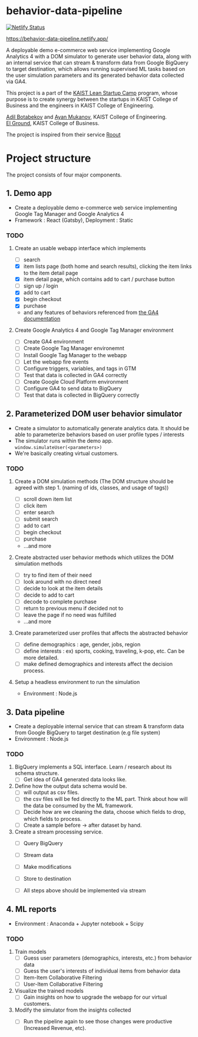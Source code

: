 # behavior-data-pipeline
[![Netlify Status](https://api.netlify.com/api/v1/badges/c77a7916-6610-4ec9-a35d-e398deedba56/deploy-status)](https://app.netlify.com/sites/behavior-data-pipeline/deploys)

https://behavior-data-pipeline.netlify.app/

A deployable demo e-commerce web service implementing Google Analytics 4 with a DOM simulator to generate user behavior data, along with an internal service that can stream &amp; transform data from Google BigQuery to target destination, which allows running supervised ML tasks based on the user simulation parameters and its generated behavior data collected via GA4.

This project is a part of the [KAIST Lean Startup Camp](https://kcbstartup.kaist.ac.kr/sub0307) program, whose purpose is to create synergy between the startups in KAIST College of Business and the engineers in KAIST College of Engineering.

[Adil Botabekov](https://github.com/adilb99) and [Ayan Mukanov](https://github.com/mukanov8), KAIST College of Engineering.  
[El Ground](https://www.elground.com/), KAIST College of Business.  

The project is inspired from their service [Roout](https://roout.co.kr)


# Project structure
The project consists of four major components.

## 1. Demo app
- Create a deployable demo e-commerce web service implementing Google Tag Manager and Google Analytics 4
- Framework : React (Gatsby), Deployment : Static

### TODO 
1. Create an usable webapp interface which implements
    - [ ] search
    - [x] item lists page (both home and search results), clicking the item links to the item detail page
    - [x] item detail page, which contains add to cart / purchase button
    - [ ] sign up / login
    - [x] add to cart
    - [x] begin checkout
    - [x] purchase
    - and any features of behaviors referenced from [the GA4 documentation](https://support.google.com/analytics/answer/9268036?hl=en&ref_topic=9756175)

2. Create Google Analytics 4 and Google Tag Manager environment
    - [ ] Create GA4 environment
    - [ ] Create Google Tag Manager environemnt
    - [ ] Install Google Tag Manager to the webapp
    - [ ] Let the webapp fire events
    - [ ] Configure triggers, variables, and tags in GTM
    - [ ] Test that data is collected in GA4 correctly
    - [ ] Create Google Cloud Platform environment
    - [ ] Configure GA4 to send data to BigQuery
    - [ ] Test that data is collected in BigQuery correctly

## 2. Parameterized DOM user behavior simulator 
- Create a simulator to automatically generate analytics data. It should be able to parameterize behaviors based on user profile types / interests
- The simulator runs within the demo app. ```window.simulateUser(<parameters>)```
- We're basically creating virtual customers.

### TODO
1. Create a DOM simulation methods (The DOM structure should be agreed with step 1. (naming of ids, classes, and usage of tags))
    - [ ] scroll down item list
    - [ ] click item
    - [ ] enter search
    - [ ] submit search
    - [ ] add to cart
    - [ ] begin checkout
    - [ ] purchase
    - ...and more

2. Create abstracted user behavior methods which utilizes the DOM simulation methods
    - [ ] try to find item of their need
    - [ ] look around with no direct need
    - [ ] decide to look at the item details
    - [ ] decide to add to cart
    - [ ] decode to complete purchase
    - [ ] return to previous menu if decided not to
    - [ ] leave the page if no need was fulfilled
    - ...and more

3. Create parameterized user profiles that affects the abstracted behavior
    - [ ] define demographics : age, gender, jobs, region
    - [ ] define interests : ex) sports, cooking, traveling, k-pop, etc. Can be more detailed.
    - [ ] make defined demographics and interests affect the decision process.
 
4. Setup a headless environment to run the simulation
    - Environment : Node.js
 
## 3. Data pipeline
- Create a deployable internal service that can stream & transform data from Google BigQuery to target destination (e.g file system)
- Environment : Node.js

### TODO
1. BigQuery implements a SQL interface. Learn / research about its schema structure.
    - [ ] Get idea of GA4 generated data looks like.

2. Define how the output data schema would be.
    - [ ] will output as csv files.
    - [ ] the csv files will be fed directly to the ML part. Think about how will the data be consumed by the ML framework.
    - [ ] Decide how are we cleaning the data, choose which fields to drop, which fields to process.
    - [ ] Create a sample before -> after dataset by hand.

3. Create a stream processing service.
    - [ ] Query BigQuery
    - [ ] Stream data
    - [ ] Make modifications
    - [ ] Store to destination
    - [ ] All steps above should be implemented via stream


## 4. ML reports
- Environment : Anaconda + Jupyter notebook + Scipy

### TODO
1. Train models
    - [ ] Guess user parameters (demographics, interests, etc.) from behavior data
    - [ ] Guess the user's interests of individual items from behavior data
    - [ ] Item-Item Collaborative Filtering
    - [ ] User-Item Collaborative Filtering
    
2. Visualize the trained models
    - [ ] Gain insights on how to upgrade the webapp for our virtual customers.

3. Modify the simulator from the insights collected
    - [ ] Run the pipeline again to see those changes were productive (Increased Revenue, etc).
  
